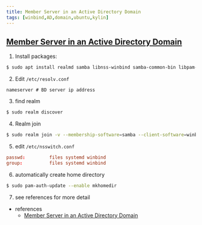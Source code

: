 ```yaml
---
title: Member Server in an Active Directory Domain
tags: [winbind,AD,domain,ubuntu,kylin]
---
```


## [Member Server in an Active Directory Domain](https://ubuntu.com/server/docs/samba-active-directory) ##

1. Install packages:
```sh
$ sudo apt install realmd samba libnss-winbind samba-common-bin libpam-winbind winbind
```

2. Edit `/etc/resolv.conf` 
```
nameserver # BD server ip address
```

3. find realm
```sh
$ sudo realm discover 
```
4. Realm join
```sh
$ sudo realm join -v --membership-software=samba --client-software=winbind $DOMAIN REALM
```

5. edit `/etc/nsswitch.conf` 
```conf
passwd:         files systemd winbind
group:          files systemd winbind
```

6. automatically create home directory 
```sh
$ sudo pam-auth-update --enable mkhomedir
```

7. see references for more detail

* references
  - [Member Server in an Active Directory Domain](https://ubuntu.com/server/docs/samba-active-directory)

